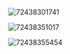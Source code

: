 ![72438301741](E:\blog\chengzongxin.github.io\_posts\assets\1724383017411.png)



![72438351017](E:\blog\chengzongxin.github.io\_posts\assets\1724383510176.png)



![72438355454](E:\blog\chengzongxin.github.io\_posts\assets\1724383554547.png)